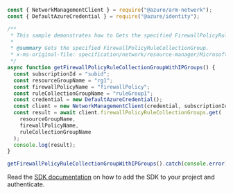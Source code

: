```javascript
const { NetworkManagementClient } = require("@azure/arm-network");
const { DefaultAzureCredential } = require("@azure/identity");

/**
 * This sample demonstrates how to Gets the specified FirewallPolicyRuleCollectionGroup.
 *
 * @summary Gets the specified FirewallPolicyRuleCollectionGroup.
 * x-ms-original-file: specification/network/resource-manager/Microsoft.Network/stable/2021-05-01/examples/FirewallPolicyRuleCollectionGroupWithIpGroupsGet.json
 */
async function getFirewallPolicyRuleCollectionGroupWithIPGroups() {
  const subscriptionId = "subid";
  const resourceGroupName = "rg1";
  const firewallPolicyName = "firewallPolicy";
  const ruleCollectionGroupName = "ruleGroup1";
  const credential = new DefaultAzureCredential();
  const client = new NetworkManagementClient(credential, subscriptionId);
  const result = await client.firewallPolicyRuleCollectionGroups.get(
    resourceGroupName,
    firewallPolicyName,
    ruleCollectionGroupName
  );
  console.log(result);
}

getFirewallPolicyRuleCollectionGroupWithIPGroups().catch(console.error);
```

Read the [SDK documentation](https://github.com/Azure/azure-sdk-for-js/blob/%40azure%2Farm-network_27.0.0/sdk/network/arm-network/README.md) on how to add the SDK to your project and authenticate.
